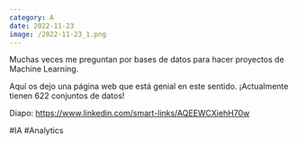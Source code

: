 ```yaml
--- 
category: A 
date: 2022-11-23 
image: /2022-11-23_1.png 
--- 
```


Muchas veces me preguntan por bases de datos para hacer proyectos de Machine Learning. 

Aquí os dejo una página web que está genial en este sentido. ¡Actualmente tienen 622 conjuntos de datos!

Diapo: https://www.linkedin.com/smart-links/AQEEWCXiehH70w

#IA #Analytics